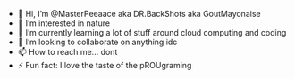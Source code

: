- 👋 Hi, I’m @MasterPeeaace aka DR.BackShots aka GoutMayonaise
- 👀 I’m interested in nature
- 🌱 I’m currently learning a lot of stuff around cloud computing and coding 
- 💞️ I’m looking to collaborate on anything idc
- 📫 How to reach me... dont
- ⚡ Fun fact: I love the taste of the pROUgraming

<!---
MasterPeeaace/MasterPeeaace is a ✨ special ✨ repository because its `README.md` dumbass
